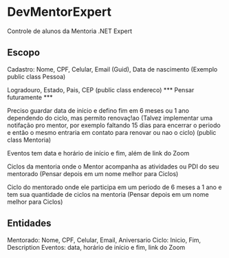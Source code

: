 # DevMentorExpert
Controle de alunos da Mentoria .NET Expert

## Escopo
Cadastro: Nome, CPF, Celular, Email (Guid), Data de nascimento (Exemplo public class Pessoa)

Logradouro, Estado, Pais, CEP (public class endereco) *** Pensar futuramente ***

Preciso guardar data de início e defino fim em 6 meses ou 1 ano dependendo do ciclo, mas permito renovaç!ao (Talvez implementar uma notifação pro mentor, por exemplo faltando 15 dias para encerrar o periodo e então o mesmo entraria em contato para renovar ou nao o ciclo) (public class Mentoria)

Eventos tem data e horário de início e fim, além de link do Zoom

Ciclos da mentoria onde o Mentor acompanha as atividades ou PDI do seu mentorado (Pensar depois em um nome melhor para Ciclos)

Ciclo do mentorado onde ele participa em um periodo de 6 meses a 1 ano e tem sua quantidade de ciclos na mentoria (Pensar depois em um nome melhor para Ciclos)

## Entidades
Mentorado: Nome, CPF, Celular, Email, Aniversario
Ciclo: Inicio, Fim, Description
Eventos: data, horário de início e fim, link do Zoom
